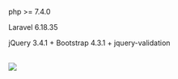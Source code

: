 php >= 7.4.0

Laravel 6.18.35

jQuery 3.4.1 + Bootstrap 4.3.1 + jquery-validation

<br/>
<img src="https://github.com/niyazihasan/laravel-dynamic-fields/blob/master/public/163343.png" />
